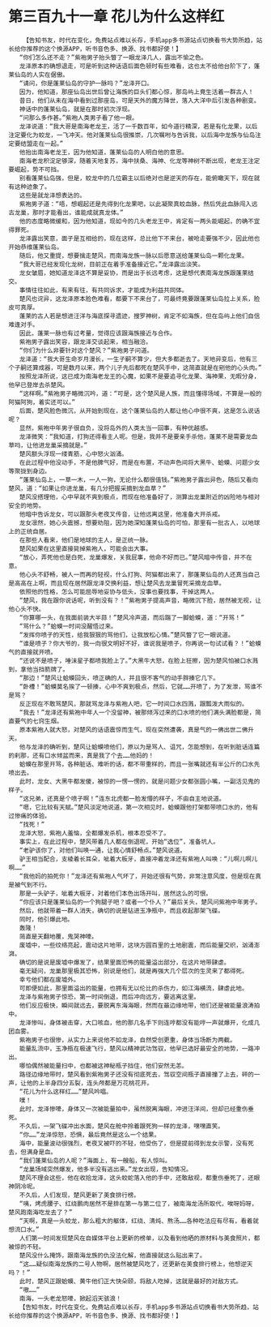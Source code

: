 # 第三百九十一章 花儿为什么这样红
        【告知书友，时代在变化，免费站点难以长存，手机app多书源站点切换看书大势所趋，站长给你推荐的这个换源APP，听书音色多、换源、找书都好使！】
       “你们怎么还不走？”紫袍男子抬头瞥了一眼龙泽几人，露出不愉之色。
       龙泽原本的确想退走，可是听到这种话语后面色顿时有些难看，这也太不给他台阶下了，蓬莱仙岛的人实在倨傲。
       “请问，你是蓬莱仙岛的守护一脉吗？”龙泽开口。
       因为，他知道，那座仙岛出世后曾让海族的巨头们都心惊，那岛屿上竟生活着一群古人！
       昔日，他们从未在海中看到过那座岛，可是天外的魔方降世，落入大洋中后引发各种剧变。
       神话中的蓬莱仙岛，就是在那时初次浮现。
       “问那么多作甚。”紫袍人类男子看了他一眼。
       龙泽说道：“我大哥是南海老龙王，活了一千数百年，如今道行精深，若是有化龙果，以后注定要化为蛟龙，一飞冲天。他对蓬莱仙岛很推崇，几次嘱咐与告诉我，以后海中龙族与仙岛注定要结盟走在一起。”
       他抬出南海老龙王，因为他知道，蓬莱仙岛的人明白他的意思。
       南海老龙积淀足够深，随着天地复苏，海中扶桑、海神、化龙等神树不断出现，老龙王注定要崛起，势不可挡。
       别看蓬莱仙岛强，但是，蛟龙中的几位霸主以后绝对也是逆天的存在，能俯瞰天下，现在就有这种迹象了。
       这些是就龙泽想表达的。
       紫袍男子道：“唔，想崛起还是先得到化龙果吧，以此凝聚真蛟血脉，然后凭此血脉闯入远古龙巢，那时才能看出，谁能成就真龙体。”
       他的态度略微缓和，因为他知道，现如今的几头老龙王中，肯定有一两头能崛起，的确不宜得罪死。
       龙泽露出笑意，面子是互相给的，现在这样，总比他下不来台，被呛走要强不少，因此他也开始恭维蓬莱仙岛。
       随后，他又重提，想要擒走楚风，而南海龙族一脉以后愿意送给蓬莱仙岛一颗化龙果。
       “我大哥已经发现化龙树，目前正在着手准备接近它。”龙泽露出淡笑。
       龙女皱眉，她知道龙泽这不算是妥协，而是出于长远考虑，这是想代表南海龙族跟蓬莱结交。
       事情往往如此，有来有往，有共同诉求，才能成为利益共同体。
       楚风也诧异，这龙泽原本脸色难看，都要下不来台了，可最终竟要跟蓬莱仙岛拉上关系，脸皮可真厚。
       蓬莱的古人若是想进汪洋与海底探寻遗迹，搜罗神树，肯定不如海族，但在岛屿上他们自信难逢对手。
       因此，蓬莱一脉也有过考量，觉得应该跟海族接近与合作。
       紫袍男子露出笑容，跟龙泽交谈起来，相当融洽。
       “你们为什么非要针对这个楚风？”紫袍男子问道。
       龙泽道：“我大哥生命岁月漫长，一生子嗣不算少，但大多都逝去了。天地异变后，他有三个子嗣还算成器，可是数月以来，两个儿子先后都死在楚风手中，这简直就是在剜他的心头肉。”
       按照龙泽所说，这已成为南海老龙王的心魔，如果不是要追寻化龙果、海神果，无暇分身，他早已登岸去杀楚风。
       “这样啊。”紫袍男子略微沉吟，道：“可是，这个楚风是人族，而且懂得场域，不算是一般的阿猫阿狗，着实还可以。”
       后面，楚风脸色微沉，从开始到现在，这个蓬莱仙岛的人都让他心中很不爽，这是怎么说话呢？
       显然，紫袍中年男子很自负，没将岛外的人类太当一回事，有种优越感。
       龙泽微笑：“我知道，打狗还得看主人呢。但是，我并不是要亲手杀他，蓬莱不是需要龙血草吗，让他进龙巢采摘就是。”
       楚风额头浮现一缕青筋，心中怒火汹涌。
       在此过程中他没动手，不是他脾气好，而是在布置，不动声色间将大黑牛、蛤蟆、问题少女等聚拢到身边。
       “蓬莱仙岛上，一草一木，一人一狗，无论什么都很值钱。”紫袍男子露出异色，随后又看向楚风，道：“如果让你进龙巢，有几分把握采摘到龙血草？”
       楚风没搭理他，心中早就不爽到极点，而现在他准备好了，测算出龙巢附近的凶险地与相对安全的地势。
       他暗中告诉龙女，可以跟那头老夜叉传音，让他远离这里，他准备大开杀戒。
       龙女凛然，她心头震撼，想要劝阻，因为她深知蓬莱仙岛的可怕，那里有一批古人，以地球上的正统自居。
       在那些人看来，他们是地球的主人，是正统一脉。
       楚风如果在这里直接毙掉紫袍人，可能会出大事。
       “放心，弄死他也是白死，龙巢爆发，关我屁事，他命不好而已。”楚风暗中传音，并不在意。
       他心头不舒畅，被人一而再的轻视，什么打狗、阿猫都出来了，那蓬莱仙岛的人还真当自己是高高在上啊，而且现在居然跟龙泽交换利益，想让楚风去龙巢冒死采摘龙血草。
       依照他的性格，怎么可能屈辱地妥协与低头，没事也要找事，干掉这两人。
       “楚风，我在跟你说话呢，听到没有？！”紫袍男子提高声音，略微沉下脸，居然被无视，让他心头不快。
       “你算哪一头，在我面前装大半蒜！”楚风冷声道，而后踹了一脚蛤蟆，道：“开骂！”
       “骂什么？”蛤蟆一时间没醒悟过来。
       “发挥你喷子的天性，给我狠狠的骂他们，让我放松心情。”楚风瞥了它一眼说道。
       “谁是喷子？你大爷的，我一向很文明好不好，谁说我是喷子，你再说一句试试看？！”蛤蟆气的直接就开喷。
       “还说不是喷子，唾沫星子都喷我脸上了。”大黑牛大怒，在脸上狂擦，因为楚风怕被口水溅到，拿他当挡箭牌了。
       “那边！”楚风让蛤蟆回头，喷正确的人，并且很不客气的动手胖揍它几下。
       “卧槽！”蛤蟆莫名挨了一顿揍，心中不爽到极点，然后，它就……开喷了，为了发泄，骂谁不是骂？
       反正现在不敢骂楚风，那就骂龙泽与紫袍人吧，它一时间口水四溅，跟瓢泼大雨似的。
       “我去！”龙泽还有紫袍中年人一个没留神，被那倾泻过来的口水喷的他们满头满脸都是，简直要气的七窍生烟。
       原本紫袍人就大怒，对楚风的话语震惊而生气，现在突然遭袭，真是气的一佛出世二佛升天。
       他与龙泽的确听到，楚风让蛤蟆喷他们，原以为是骂人、诅咒，怎能想到，在听到脏话连篇的刹那，还有口水倾盆而来，真是我了个去……他妈的！
       蛤蟆在那里开骂，各种脏话、难听的话，都不带重样的，而且一张嘴就还有半公斤的口水先喷出去。
       此时，龙女、大黑牛都发傻，被惊的一愣一愣的，就是问题少女都张圆小嘴，一副活见鬼的样子。
       “这兄弟，还真是个喷子啊！”连东北虎都一脸发懵的样子，不由自主地说道。
       “嗯，它比较有天赋。”楚风淡定地说道，第一次相见时，蛤蟆跟他打架都带喷口水的，他有过惨痛的体验。
       “找死！”
       龙泽大怒，紫袍人羞恼，全都爆发杀机，根本忍受不了。
       事实上，在此过程中，楚风带着几人都在倒退呢，开始“选位”，准备坑人。
       “老驴该你了，对他们叫唤一通，让我心情舒畅点。”楚风说道。
       驴王相当配合，支棱着长耳朵，呲着大板牙，直接冲着龙泽还有紫袍人叫唤：“儿啊儿啊儿啊……”
       “我他妈的拍死你！”龙泽还有紫袍人气坏了，开始还很有气势，非常注意风度，但是现在真是被气到不行。
       那是一头驴子，呲着大板牙，对着他们本色出场开叫，居然这么的可恨。
       “你应该只是蓬莱仙岛的一个狗腿子吧？或者一个仆人？”最后关头，楚风问紫袍中年男子。
       然后，他就带着一群人消失，确切的说是钻进玉净瓶中，而且收起那架飞碟。
       同时，他引爆此地。
       轰隆！
       简直是天翻地覆，鬼哭神嚎。
       废墟中，一些纹络亮起，震动这片地带，这块方圆百里的土地剧震，而后能量交织，汹涌澎湃。
       确切的是说是废墟中爆发了，结果里面恐怖的能量溢出部分，在这片地带肆虐。
       毫无疑问，龙巢那里极其恐怖，别说是他们，就是再强大几个层次的生灵来了都得死。
       幸亏他们都在废墟外。
       可即便如此，那里面溢出的能量，也拥有无以伦比的杀伤力，如江海横流，肆虐此地。
       龙泽与紫袍男子惊恐，第一时间倒退，而后冲向远方，要逃离这里。
       他们反应极快，瞬间就远去，要脱离东海海眼，然而在最边缘地带，他们还是被能量浪涛拍中。
       龙泽惨叫，身体被击穿，大口咳血，他的那几名手下则连哼都没有能哼一声就爆开，化成几团血雾。
       紫袍男子也很惨，从实力上来说他不如龙泽，自然受创更重，身体当场断为两截。
       能量乱流中，玉净瓶在极速飞行，楚风以精神武功驾驭，他早已选好最安全的地势，一路冲出。
       哪怕偶然被能量扫中，也都被这神秘瓶子挡住，他们安然无恙。
       路径边缘地带时，楚风看到紫袍男子还没有彻底死去，驾驭空间瓶子直接撞了上去，砰的一声，让他的上半身四分五裂，连头颅都是万花桃花开。
       “花儿为什么这样红……”楚风吟唱。
       噗！
       此时，龙泽惨嚎，身体又一次被能量拍中，虽然脱离海眼，冲进汪洋间，但却已经重伤垂死。
       不久后，一架飞碟冲出水面，楚风在舱中拎着跟死狗一样的龙泽，嘿嘿直笑。
       “你……”龙泽惊怒，恐惧，最后竟然是这么一个结果。
       海中，能量波动很强烈，老夜叉被吓的不轻，他受伤了，但是提前得到龙女示警，没有死去，但满身是血。
       “我们蓬莱仙岛的人呢？”海面上，有一艘船，有人惊叫。
       “龙巢场域突然爆发，他多半没有逃出来。”龙女出现，告知情况。
       楚风不理会这些，他在收拾龙泽，这头蛟蛇落入他的手中，还敢敌视，都重伤垂死了，还眼神阴冷呢。
       不久后，人们发现，楚风更新了美食排行榜。
       “咦，烤虎腰子、红绕鹏肉居然不是排在第一与第二位了，被南海龙汤所取代，唉呀妈呀，楚风跑南海吃龙去了？”
       “天啊，真是一头蛟龙，那么粗大的躯体，红绕、清炖、熬汤……各种吃法应有尽有，看着就想流口水。”
       人们第一时间发现楚风在自媒体平台上更新的榜单，以及看到他晒的原材料与美食照片，都被惊的不轻。
       楚风没什么掩饰，跟南海龙族的仇没法化解，他直接就这么贴出来了。
       “这……疑似南海龙族的二号人物啊，居然被楚风吃了，还更新在美食排行榜上，他想逆天吗？！”
       此时，楚风正跟蛤蟆、黄牛他们正大快朵颐，将敌人吃掉，这就是最好的对敌方式。
       “嗷……”
       南海，一头老龙怒嚎，掀起滔天骇浪！
       【告知书友，时代在变化，免费站点难以长存，手机app多书源站点切换看书大势所趋，站长给你推荐的这个换源APP，听书音色多、换源、找书都好使！】